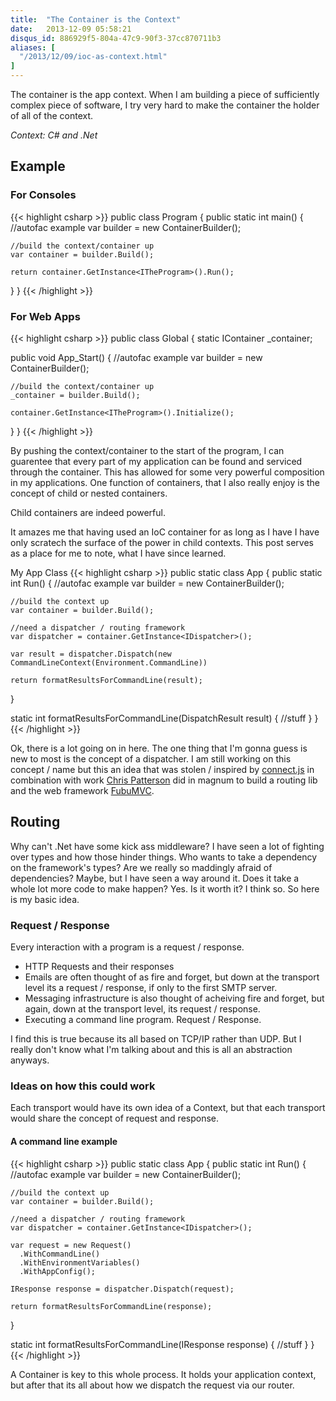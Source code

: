 ```yaml
---
title:  "The Container is the Context"
date:   2013-12-09 05:58:21
disqus_id: 886929f5-804a-47c9-90f3-37cc870711b3
aliases: [
  "/2013/12/09/ioc-as-context.html"
]
---
```


The container is the app context. When I am building a piece of sufficiently
complex piece of software, I try very hard to make the container the holder
of all of the context.

_Context: C# and .Net_

## Example

### For Consoles

{{< highlight csharp >}}
public class Program
{
  public static int main()
  {
    //autofac example
    var builder = new ContainerBuilder();

    //build the context/container up
    var container = builder.Build();

    return container.GetInstance<ITheProgram>().Run();
  }
}
{{< /highlight >}}

### For Web Apps

{{< highlight csharp >}}
public class Global
{
  static IContainer _container;

  public void App_Start()
  {
    //autofac example
    var builder = new ContainerBuilder();

    //build the context/container up
    _container = builder.Build();

    container.GetInstance<ITheProgram>().Initialize();
  }
}
{{< /highlight >}}

By pushing the context/container to the start of the program, I can guarentee
that every part of my application can be found and serviced through the container.
This has allowed for some very powerful composition in my applications. One function
of containers, that I also really enjoy is the concept of child or nested containers.

Child containers are indeed powerful.

It amazes me that having used an IoC container for as long as I have I have
only scratech the surface of the power in child contexts. This post serves
as a place for me to note, what I have since learned.



My App Class
{{< highlight csharp >}}
public static class App
{
  public static int Run()
  {
    //autofac example
    var builder = new ContainerBuilder();

    //build the context up
    var container = builder.Build();

    //need a dispatcher / routing framework
    var dispatcher = container.GetInstance<IDispatcher>();

    var result = dispatcher.Dispatch(new CommandLineContext(Environment.CommandLine))

    return formatResultsForCommandLine(result);
  }

  static int formatResultsForCommandLine(DispatchResult result)
  {
    //stuff
  }
}
{{< /highlight >}}

Ok, there is a lot going on in here. The one thing that I'm gonna guess is new
to most is the concept of a dispatcher. I am still working on this concept / name
but this an idea that was stolen / inspired by [connect.js][connect] in combination
with work [Chris Patterson][phatboyg] did in magnum to build a routing lib and
the web framework [FubuMVC][fubumvc].

## Routing

Why can't .Net have some kick ass middleware? I have seen a lot of fighting over
types and how those hinder things. Who wants to take a dependency on the framework's
types? Are we really so maddingly afraid of dependencies? Maybe, but I have seen
a way around it. Does it take a whole lot more code to make happen? Yes. Is it
worth it? I think so. So here is my basic idea.

### Request / Response

Every interaction with a program is a request / response.

- HTTP Requests and their responses
- Emails are often thought of as fire and forget, but down at the transport level
  its a request / response, if only to the first SMTP server.
- Messaging infrastructure is also thought of acheiving fire and forget, but
  again, down at the transport level, its request / response.
- Executing a command line program. Request / Response.

I find this is true because its all based on TCP/IP rather than UDP. But I
really don't know what I'm talking about and this is all an abstraction anyways.

### Ideas on how this could work

Each transport would have its own idea of a Context, but that each transport
would share the concept of request and response.

#### A command line example

{{< highlight csharp >}}
public static class App
{
  public static int Run()
  {
    //autofac example
    var builder = new ContainerBuilder();

    //build the context up
    var container = builder.Build();

    //need a dispatcher / routing framework
    var dispatcher = container.GetInstance<IDispatcher>();

    var request = new Request()
      .WithCommandLine()
      .WithEnvironmentVariables()
      .WithAppConfig();

    IResponse response = dispatcher.Dispatch(request);

    return formatResultsForCommandLine(response);
  }

  static int formatResultsForCommandLine(IResponse response)
  {
    //stuff
  }
}
{{< /highlight >}}

A Container is key to this whole process. It holds your application context,
but after that its all about how we dispatch the request via our router.



[fubumvc]: http://fubuworld.com/fubumvc
[magnum]: http://github.com/phatboyg/magnum
[phatboyg]: http://phatboyg.com/
[connect]: http://www.senchalabs.org/connect/
